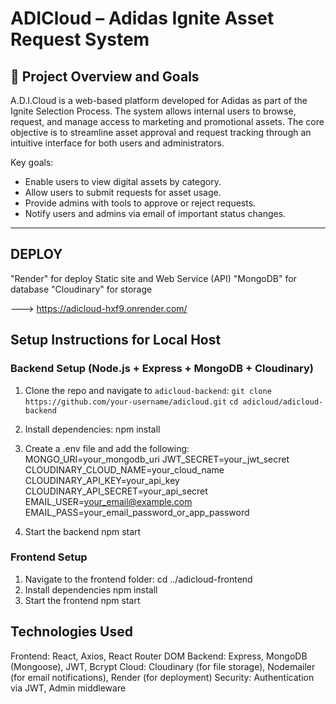 # ADICloud – Adidas Ignite Asset Request System

## 📝 Project Overview and Goals

A.D.I.Cloud is a web-based platform developed for Adidas as part of the Ignite Selection Process. The system allows internal users to browse, request, and manage access to marketing and promotional assets. The core objective is to streamline asset approval and request tracking through an intuitive interface for both users and administrators.

Key goals:
- Enable users to view digital assets by category.
- Allow users to submit requests for asset usage.
- Provide admins with tools to approve or reject requests.
- Notify users and admins via email of important status changes.

---

##  DEPLOY

"Render" for deploy Static site and Web Service (API)
"MongoDB" for database
"Cloudinary" for storage

--->  https://adicloud-hxf9.onrender.com/

##  Setup Instructions for Local Host

  ### Backend Setup (Node.js + Express + MongoDB + Cloudinary)

1. Clone the repo and navigate to `adicloud-backend`:
   `git clone https://github.com/your-username/adicloud.git`
   `cd adicloud/adicloud-backend`
   
2. Install dependencies:
  npm install

3. Create a .env file and add the following:
  MONGO_URI=your_mongodb_uri
  JWT_SECRET=your_jwt_secret
  CLOUDINARY_CLOUD_NAME=your_cloud_name
  CLOUDINARY_API_KEY=your_api_key
  CLOUDINARY_API_SECRET=your_api_secret
  EMAIL_USER=your_email@example.com
  EMAIL_PASS=your_email_password_or_app_password

4. Start the backend
   npm start

  ### Frontend Setup 
  
1. Navigate to the frontend folder:
   cd ../adicloud-frontend
2. Install dependencies
   npm install
3. Start the frontend
   npm start


##  Technologies Used

Frontend: React, Axios, React Router DOM
Backend: Express, MongoDB (Mongoose), JWT, Bcrypt
Cloud: Cloudinary (for file storage), Nodemailer (for email notifications), Render (for deployment)
Security: Authentication via JWT, Admin middleware




